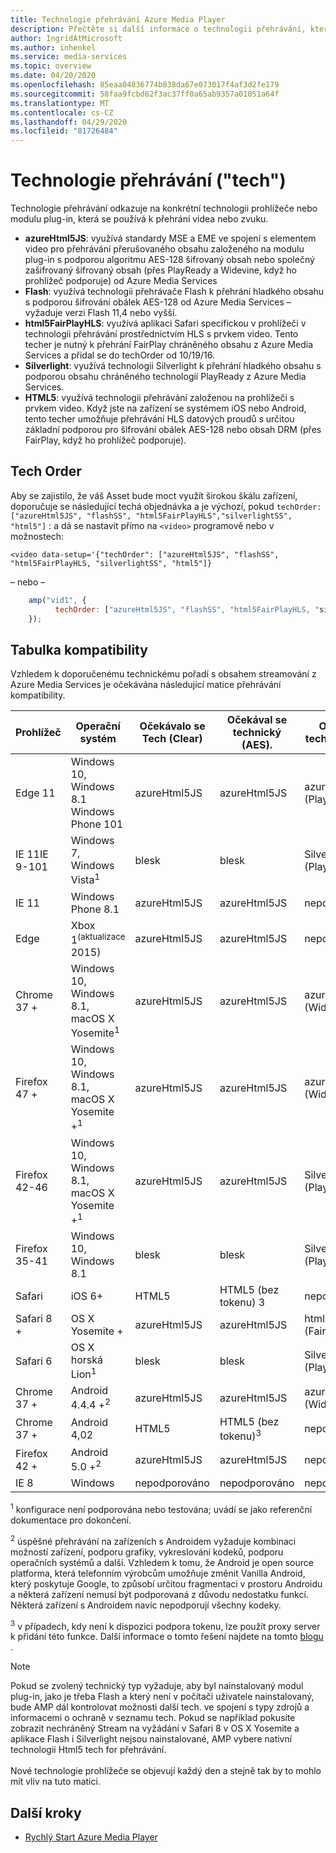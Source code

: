 ```yaml
---
title: Technologie přehrávání Azure Media Player
description: Přečtěte si další informace o technologii přehrávání, která se používá k přehrání videa nebo zvuku.
author: IngridAtMicrosoft
ms.author: inhenkel
ms.service: media-services
ms.topic: overview
ms.date: 04/20/2020
ms.openlocfilehash: 85eaa04836774b838da67e073017f4af3d2fe179
ms.sourcegitcommit: 58faa9fcbd62f3ac37ff0a65ab9357a01051a64f
ms.translationtype: MT
ms.contentlocale: cs-CZ
ms.lasthandoff: 04/29/2020
ms.locfileid: "81726484"
---
```

# <a name="playback-technology-tech"></a>Technologie přehrávání ("tech") #

Technologie přehrávání odkazuje na konkrétní technologii prohlížeče nebo modulu plug-in, která se používá k přehrání videa nebo zvuku.

- **azureHtml5JS**: využívá standardy MSE a EME ve spojení s elementem video pro přehrávání přerušovaného obsahu založeného na modulu plug-in s podporou algoritmu AES-128 šifrovaný obsah nebo společný zašifrovaný šifrovaný obsah (přes PlayReady a Widevine, když ho prohlížeč podporuje) od Azure Media Services
- **Flash**: využívá technologii přehrávače Flash k přehrání hladkého obsahu s podporou šifrování obálek AES-128 od Azure Media Services – vyžaduje verzi Flash 11,4 nebo vyšší.
- **html5FairPlayHLS**: využívá aplikaci Safari specifickou v prohlížeči v technologii přehrávání prostřednictvím HLS s prvkem video. Tento techer je nutný k přehrání FairPlay chráněného obsahu z Azure Media Services a přidal se do techOrder od 10/19/16.
- **Silverlight**: využívá technologii Silverlight k přehrání hladkého obsahu s podporou obsahu chráněného technologií PlayReady z Azure Media Services.
- **HTML5**: využívá technologii přehrávání založenou na prohlížeči s prvkem video.  Když jste na zařízení se systémem iOS nebo Android, tento techer umožňuje přehrávání HLS datových proudů s určitou základní podporou pro šifrování obálek AES-128 nebo obsah DRM (přes FairPlay, když ho prohlížeč podporuje).

## <a name="tech-order"></a>Tech Order ##

Aby se zajistilo, že váš Asset bude moct využít širokou škálu zařízení, doporučuje se následující techá objednávka a je výchozí, pokud `techOrder: ["azureHtml5JS", "flashSS", "html5FairPlayHLS","silverlightSS", "html5"]` : a dá se nastavit přímo na `<video>` programově nebo v možnostech:

`<video data-setup='{"techOrder": ["azureHtml5JS", "flashSS", "html5FairPlayHLS, "silverlightSS", "html5"]}`

– nebo –

```javascript
    amp("vid1", {
          techOrder: ["azureHtml5JS", "flashSS", "html5FairPlayHLS, "silverlightSS", "html5"]
    });
```

## <a name="compatibility-matrix"></a>Tabulka kompatibility ##

Vzhledem k doporučenému technickému pořadí s obsahem streamování z Azure Media Services je očekávána následující matice přehrávání kompatibility.

| Prohlížeč        | Operační systém                                                       | Očekávalo se Tech (Clear)  | Očekával se technický (AES).  | Očekávaný technický (DRM)          |
|----------------|----------------------------------------------------------|------------------------|----------------------|------------------------------|
| Edge 11      | Windows 10, Windows 8.1 Windows Phone 101               | azureHtml5JS           | azureHtml5JS         | azureHtml5JS (PlayReady)     |
| IE 11IE 9-101  | Windows 7, Windows Vista<sup>1</sup>                     | blesk                | blesk              | Silverlight (PlayReady)    |
| IE 11          | Windows Phone 8.1                                        | azureHtml5JS           | azureHtml5JS         | nepodporováno                |
| Edge           | Xbox 1<sup>(aktualizace</sup> 2015)                   | azureHtml5JS           | azureHtml5JS         | nepodporováno                |
| Chrome 37 +     | Windows 10, Windows 8.1, macOS X Yosemite<sup>1</sup>   | azureHtml5JS           | azureHtml5JS         | azureHtml5JS (Widevine)      |
| Firefox 47 +    | Windows 10, Windows 8.1, macOS X Yosemite +<sup>1</sup>  | azureHtml5JS           | azureHtml5JS         | azureHtml5JS (Widevine)      |
| Firefox 42-46  | Windows 10, Windows 8.1, macOS X Yosemite +<sup>1</sup>  | azureHtml5JS           | azureHtml5JS         | Silverlight (PlayReady)    |
| Firefox 35-41  | Windows 10, Windows 8.1                                  | blesk                | blesk              | Silverlight (PlayReady)    |
| Safari         | iOS 6+                                                   | HTML5                  | HTML5 (bez tokenu) 3    | nepodporováno                |
| Safari 8 +      | OS X Yosemite +                                           | azureHtml5JS           | azureHtml5JS         | html5FairPlayHLS (FairPlay)  |
| Safari 6       | OS X horská Lion<sup>1</sup>                           | blesk                | blesk              | Silverlight (PlayReady)    |
| Chrome 37 +     | Android 4.4.4 +<sup>2</sup>                               | azureHtml5JS           | azureHtml5JS         | azureHtml5JS (Widevine)      |
| Chrome 37 +     | Android 4,02                                             | HTML5                  | HTML5 (bez tokenu)<sup>3</sup>    | nepodporováno                |
| Firefox 42 +    | Android 5.0 +<sup>2</sup>                                 | azureHtml5JS           | azureHtml5JS         | nepodporováno                |
| IE 8           | Windows                                                  | nepodporováno          | nepodporováno        | nepodporováno                |

<sup>1</sup> konfigurace není podporována nebo testována; uvádí se jako referenční dokumentace pro dokončení.

<sup>2</sup> úspěšné přehrávání na zařízeních s Androidem vyžaduje kombinaci možností zařízení, podporu grafiky, vykreslování kodeků, podporu operačních systémů a další. Vzhledem k tomu, že Android je open source platforma, která telefonním výrobcům umožňuje změnit Vanilla Android, který poskytuje Google, to způsobí určitou fragmentaci v prostoru Androidu a některá zařízení nemusí být podporovaná z důvodu nedostatku funkcí. Některá zařízení s Androidem navíc nepodporují všechny kodeky.  

<sup>3</sup> v případech, kdy není k dispozici podpora tokenu, lze použít proxy server k přidání této funkce. Další informace o tomto řešení najdete na tomto [blogu](https://azure.microsoft.com/blog/2015/03/06/how-to-make-token-authorized-aes-encrypted-hls-stream-working-in-safari/) .

> [!NOTE]
> Pokud se zvolený technický typ vyžaduje, aby byl nainstalovaný modul plug-in, jako je třeba Flash a který není v počítači uživatele nainstalovaný, bude AMP dál kontrolovat možnosti další tech. ve spojení s typy zdrojů a informacemi o ochraně v seznamu tech. Pokud se například pokusíte zobrazit nechráněný Stream na vyžádání v Safari 8 v OS X Yosemite a aplikace Flash i Silverlight nejsou nainstalované, AMP vybere nativní technologii Html5 tech for přehrávání.<br/><br/>Nové technologie prohlížeče se objevují každý den a stejně tak by to mohlo mít vliv na tuto matici.

## <a name="next-steps"></a>Další kroky ##

- [Rychlý Start Azure Media Player](azure-media-player-quickstart.md)